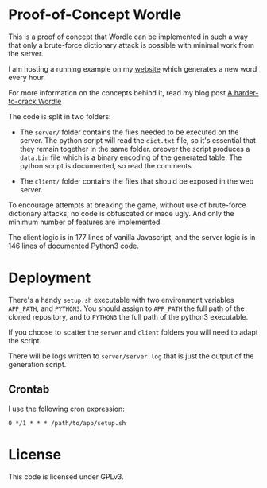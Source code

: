 # Proof-of-Concept Wordle

This is a proof of concept that Wordle can be implemented in such a way that only a brute-force
dictionary attack is possible with minimal work from the server.

I am hosting a running example on my [website](https://grgz.me/wordle) which
generates a new word every hour.

For more information on the concepts behind it, read my blog post
[A harder-to-crack Wordle](https://blog.grgz.me/posts/crack-wordle.html)

The code is split in two folders:

- The `server/` folder contains the files needed to be executed on the server.
The python script will read the `dict.txt` file, so it's essential that they remain together in the same folder.
oreover the script produces a `data.bin` file which is a binary encoding of the generated table.
The python script is documented, so read the comments.

- The `client/` folder contains the files that should be exposed in the web server.

To encourage attempts at breaking the game, without use of brute-force dictionary attacks, no code is obfuscated or made ugly.
And only the minimum number of features are implemented.

The client logic is in 177 lines of vanilla Javascript, and the server logic is in 146 lines of documented Python3 code.


# Deployment

There's a handy `setup.sh` executable with two environment variables `APP_PATH`, and `PYTHON3`.
You should assign to `APP_PATH` the full path of the cloned repository, and to `PYTHON3` the full path of the python3 executable.

If you choose to scatter the `server` and `client` folders you will need to adapt the script.

There will be logs written to `server/server.log` that is just the output of the generation script.


## Crontab

I use the following cron expression:

```
0 */1 * * * /path/to/app/setup.sh
```


# License

This code is licensed under GPLv3.
